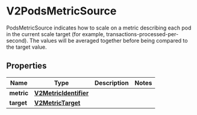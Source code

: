 

# V2PodsMetricSource

PodsMetricSource indicates how to scale on a metric describing each pod in the current scale target (for example, transactions-processed-per-second). The values will be averaged together before being compared to the target value.

## Properties

| Name | Type | Description | Notes |
|------------ | ------------- | ------------- | -------------|
|**metric** | [**V2MetricIdentifier**](V2MetricIdentifier.md) |  |  |
|**target** | [**V2MetricTarget**](V2MetricTarget.md) |  |  |



